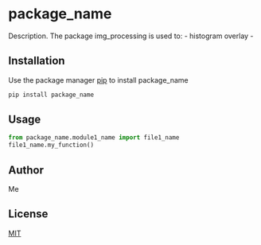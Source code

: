 # package_name
Description. 
The package img_processing is used to:
	- histogram overlay
	-

## Installation

Use the package manager [pip](https://pip.pypa.io/en/stable/) to install package_name

```bash
pip install package_name
```

## Usage

```python
from package_name.module1_name import file1_name
file1_name.my_function()
```

## Author
Me

## License
[MIT](https://choosealicense.com/licenses/mit/)
